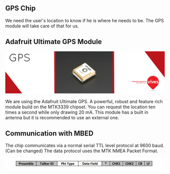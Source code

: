 ## GPS Chip

We need the user's location to know if he is where he needs to be. The GPS module will take care of that for us.

## Adafruit Ultimate GPS Module

![](/assets/GPStitle.jpg)

We are using the Adafruit Ultimate GPS. A powerful, robust and feature rich module build on the MTK3339 chipset. You can request the location ten times a second while only drawing 20 mA. This module has a built in antenna but it is recommended to use an external one.

## Communication with MBED

The chip communicates via a normal serial TTL level protocol at 9600 baud. (Can be changed) The data protocol uses the MTK NMEA Packet Format.

![](/assets/GPSprot.PNG)


